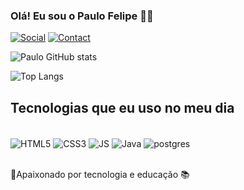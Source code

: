 ### Olá! Eu sou o Paulo Felipe 👋🏼

[![Social](https://img.shields.io/badge/LinkedIn-0077B5?style=for-the-badge&logo=linkedin&logoColor=white
)](https://www.linkedin.com/in/paulo-felip/)
[![Contact](https://img.shields.io/badge/WhatsApp-25D366?style=for-the-badge&logo=whatsapp&logoColor=white
)](https://wa.me/11985652608)

![Paulo GitHub stats](https://github-readme-stats.vercel.app/api?username=paulo227&show_icons=true&theme=radical)

![Top Langs](https://github-readme-stats.vercel.app/api/top-langs/?username=paulo227&layout=compact)

## Tecnologias que eu uso no meu dia

<div style= "display: inline_block"><br/>
    <img align="center" alt="HTML5" src="https://img.shields.io/badge/HTML5-E34F26?style=for-the-badge&logo=html5&logoColor=white">
    <img align="center" alt="CSS3" src="https://img.shields.io/badge/CSS3-1572B6?style=for-the-badge&logo=css3&logoColor=white">
    <img align="center" alt="JS" src="https://img.shields.io/badge/JavaScript-323330?style=for-the-badge&logo=javascript&logoColor=F7DF1E">
    <img align="center" alt="Java" src="https://img.shields.io/badge/Java-ED8B00?style=for-the-badge&logo=openjdk&logoColor=white">
    <img align="center" alt="postgres" src="https://img.shields.io/badge/PostgreSQL-316192?style=for-the-badge&logo=postgresql&logoColor=white">
</div><br/>

🥰Apaixonado por tecnologia e educação 📚

